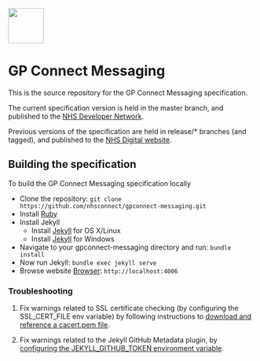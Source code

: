<img src="images/logo.png" height=72>

# GP Connect Messaging

This is the source repository for the GP Connect Messaging specification.

The current specification version is held in the master branch, and published to the <a href="https://developer.nhs.uk/apis/gpconnect-messaging/">NHS Developer Network</a>.

Previous versions of the specification are held in release/* branches (and tagged), and published to the <a href="https://digital.nhs.uk/services/gp-connect/gp-connect-specifications-for-developers">NHS Digital website</a>.

## Building the specification

To build the GP Connect Messaging specification locally

- Clone the repository: `git clone https://github.com/nhsconnect/gpconnect-messaging.git`
- Install [Ruby](https://www.ruby-lang.org/en/documentation/installation/#homebrew)
- Install Jekyll
  - Install [Jekyll](https://jekyllrb.com/docs/installation/) for OS X/Linux
  - Install [Jekyll](https://jekyllrb.com/docs/windows/) for Windows
- Navigate to your gpconnect-messaging directory and run: `bundle install`
- Now run Jekyll: `bundle exec jekyll serve`
- Browse website [Browser](http://localhost:4006): `http://localhost:4006`

### Troubleshooting

1) Fix warnings related to SSL certificate checking (by configuring the SSL_CERT_FILE env variable) by following instructions to [download and reference a cacert.pem file](https://gist.github.com/fnichol/867550).

2) Fix warnings related to the Jekyll GitHub Metadata plugin, by [configuring the JEKYLL_GITHUB_TOKEN environment variable](https://github.com/jekyll/github-metadata).

